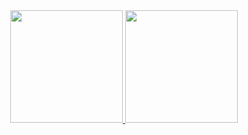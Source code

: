 

<div align="center" dir="auto">
  <a href="https://github.com/xmurilo">
  <img height="180em" src="" data-canonical-src="https://github-readme-stats.vercel.app/api?username=xmurilo&amp;show_icons=true&amp;theme=algolia&amp;include_all_commits=true&amp;count_private=true" style="max-width: 100%;">
  <img height="180em" src="" data-canonical-src="https://github-readme-stats.vercel.app/api/top-langs/?username=xmurilo&amp;layout=compact&amp;langs_count=7&amp;theme=algolia" style="max-width: 100%;">
</a></div>
